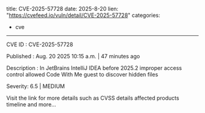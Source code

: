  
title: CVE-2025-57728
date: 2025-8-20
lien: "https://cvefeed.io/vuln/detail/CVE-2025-57728"
categories:
  - cve
---

CVE ID : CVE-2025-57728

Published :  Aug. 20
2025
10:15 a.m. | 47 minutes ago

Description : In JetBrains IntelliJ IDEA before 2025.2 improper access control allowed Code With Me guest to discover hidden files

Severity: 6.5 | MEDIUM

Visit the link for more details
such as CVSS details
affected products
timeline
and more...
